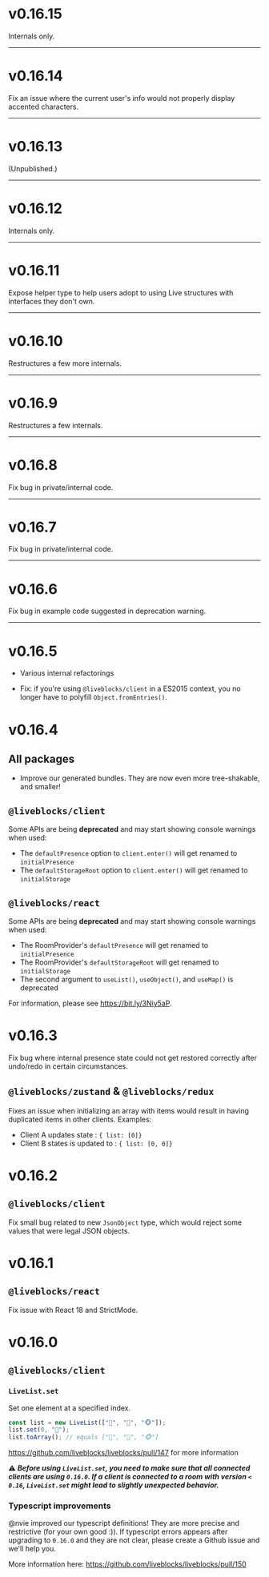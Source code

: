 # v0.16.15

Internals only.

---

# v0.16.14

Fix an issue where the current user's info would not properly display accented characters.

---

# v0.16.13

(Unpublished.)

---

# v0.16.12

Internals only.

---

# v0.16.11

Expose helper type to help users adopt to using Live structures with interfaces
they don't own.

---

# v0.16.10

Restructures a few more internals.

---

# v0.16.9

Restructures a few internals.

---

# v0.16.8

Fix bug in private/internal code.

---

# v0.16.7

Fix bug in private/internal code.

---

# v0.16.6

Fix bug in example code suggested in deprecation warning.

---

# v0.16.5

- Various internal refactorings

- Fix: if you're using `@liveblocks/client` in a ES2015 context, you no longer
  have to polyfill `Object.fromEntries()`.

# v0.16.4

## All packages

- Improve our generated bundles. They are now even more tree-shakable, and smaller!

## `@liveblocks/client`

Some APIs are being **deprecated** and may start showing console warnings when used:

- The `defaultPresence` option to `client.enter()` will get renamed to `initialPresence`
- The `defaultStorageRoot` option to `client.enter()` will get renamed to `initialStorage`

## `@liveblocks/react`

Some APIs are being **deprecated** and may start showing console warnings when used:

- The RoomProvider's `defaultPresence` will get renamed to `initialPresence`
- The RoomProvider's `defaultStorageRoot` will get renamed to `initialStorage`
- The second argument to `useList()`, `useObject()`, and `useMap()` is deprecated

For information, please see https://bit.ly/3Niy5aP.

# v0.16.3

Fix bug where internal presence state could not get restored correctly after
undo/redo in certain circumstances.

## `@liveblocks/zustand` & `@liveblocks/redux`

Fixes an issue when initializing an array with items would result in having duplicated items in other clients.
Examples:

- Client A updates state : `{ list: [0]}`
- Client B states is updated to : `{ list: [0, 0]}`

# v0.16.2

## `@liveblocks/client`

Fix small bug related to new `JsonObject` type, which would reject some values
that were legal JSON objects.

# v0.16.1

## `@liveblocks/react`

Fix issue with React 18 and StrictMode.

# v0.16.0

## `@liveblocks/client`

### `LiveList.set`

Set one element at a specified index.

```typescript
const list = new LiveList(["🦁", "🦊", "🐵"]);
list.set(0, "🐺");
list.toArray(); // equals ["🐺", "🦊", "🐵"]
```

https://github.com/liveblocks/liveblocks/pull/147 for more information

⚠️ **_Before using `LiveList.set`, you need to make sure that all connected
clients are using `0.16.0`. If a client is connected to a room with version
`< 0.16`, `LiveList.set` might lead to slightly unexpected behavior._**

### Typescript improvements

@nvie improved our typescript definitions! They are more precise and
restrictive (for your own good :)). If typescript errors appears after
upgrading to `0.16.0` and they are not clear, please create a Github issue and
we'll help you.

More information here: https://github.com/liveblocks/liveblocks/pull/150
